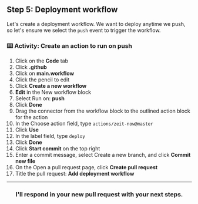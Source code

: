 ## Step 5: Deployment workflow
Let's create a deployment workflow. We want to deploy anytime we push, so let's ensure we select the `push` event to trigger the workflow.

### :keyboard: Activity: Create an action to run on push

1. Click on the **Code** tab
1. Click **.github**
1. Click on **main.workflow**
1. Click the pencil to edit
1. Click **Create a new workflow**
2.  **Edit** in the New workflow block
1. Select Run on: **push**
1. Click **Done**
1. Drag the connector from the workflow block to the outlined action block for the action
1. In the Choose action field, type `actions/zeit-now@master`
1. Click **Use**
1. In the label field, type `deploy`
1. Click **Done**
1. Click **Start commit** on the top right
1. Enter a commit message, select Create a new branch, and click **Commit new file**
1. On the Open a pull request page, click **Create pull request**
1. Title the pull request: **Add deployment workflow**

<hr>
<h3 align="center">I'll respond in your new pull request with your next steps.</h3>
